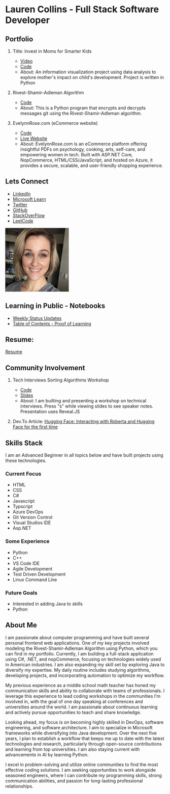 # Lauren Collins - Full Stack Software Developer 

## Portfolio 

1. Title: Invest in Moms for Smarter Kids

    - [Video](https://youtu.be/_CuoAfAozsQ?si=tFwzSCvvpoZATqCe)
    - [Code](https://github.com/LaurenC2022/-Invest-in-Moms-for-Smarter-Kids.git)
    - About: An information visualization project using data analysis to explore mother's impact on child's development. Project is written in Python 

2.  Rivest-Shamir-Adleman Algorithm

    - [Code](https://github.com/LaurenC2022/encryption_RSA)
    - About: This is a Python program that encrypts and decrypts messages git using the Rivest-Shamir-Adleman algorithm.

3. EvelynnRose.com (eCommerce website)

    - [Code](https://github.com/LaurenC2022/ForEvelynn)
    - [Live Website](https://evelynnrose-cyd8hcgydbcadebs.canadacentral-01.azurewebsites.net/)
    - About: EvelynnRose.com is an eCommerce platform offering insightful PDFs on psychology, cooking, arts, self-care, and empowering women in tech. Built with ASP.NET Core, NopCommerce, HTML/CSS/JavaScript, and hosted on Azure, it provides a secure, scalable, and user-friendly shopping experience.

## Lets Connect 

- [LinkedIn](https://www.linkedin.com/in/laurencollins1190/)
- [Microsoft Learn](https://learn.microsoft.com/en-us/users/laurencollins-7920/)
- [Twitter](https://twitter.com/Home_At_Heart_)
- [GitHub](https://github.com/LaurenC2022)
- [StackOverFlow](https://stackoverflow.com/users/17926621/lauren-collins)
- [LeetCode](https://leetcode.com/u/NWsbAqZV89/)

<img src="./images/lauren-collins-logo.png" alt="Profile Picture" width="200" height="200">


## Learning in Public - Notebooks 

- [Weekly Status Updates](./learnings/learning-in-public.md)
- [Table of Contents - Proof of Learning](./TOC.md)


## Resume: 

[Resume](./images/fullstack-ASP-dot-NET-developer-resume-lauren-collins-2.pdf)

## Community Involvement

1. Tech Interviews Sorting Algorithms Workshop 
    - [Code](https://github.com/codebar-shanghai/Tech_Interviews_Sorting_Algorithms.git)
    - [Slides](https://codebar-shanghai.github.io/Tech_Interviews_Sorting_Algorithms/)
    - About: I am builting and presenting a workshop on technical interviews. Press "s" while viewing slides to see speaker notes. Presentation uses Reveal.JS 

2. Dev.To Article: [Hugging Face: Interacting with Roberta and Hugging Face for the first time](https://dev.to/laurenc2022/hugging-face-interacting-with-roberta-and-hugging-face-for-the-first-time-3feb)

## Skills Stack

I am an Advanced Beginner in all topics below and have built projects using these technologies.

### Current Focus 

- HTML
- CSS
- C#
- Javascript 
- Typscript 
- Azure DevOps 
- Git Version Control
- Visual Studios IDE
- Asp.NET


### Some Experience 
- Python
- C++
- VS Code IDE
- Agile Development
- Test Driven Development
- Linux Command Line

### Future Goals 

- Interested in adding Java to skills 
- Python


## About Me 

I am passionate about computer programming and have built several personal frontend web applications. One of my key projects involved modeling the Rivest-Shamir-Adleman Algorithm using Python, which you can find in my portfolio. Currently, I am building a full-stack application using C#, .NET, and nopCommerce, focusing on technologies widely used in American industries. I am also expanding my skill set by exploring Java to diversify my expertise. My daily routine includes studying algorithms, developing projects, and incorporating automation to optimize my workflow.

My previous experience as a middle school math teacher has honed my communication skills and ability to collaborate with teams of professionals. I leverage this experience to lead coding workshops in the communities I’m involved in, with the goal of one day speaking at conferences and universities around the world. I am passionate about continuous learning and actively pursue opportunities to teach and share knowledge.

Looking ahead, my focus is on becoming highly skilled in DevOps, software engineering, and software architecture. I aim to specialize in Microsoft frameworks while diversifying into Java development. Over the next five years, I plan to establish a workflow that keeps me up to date with the latest technologies and research, particularly through open-source contributions and learning from top universities. I am also staying current with advancements in AI by learning Python.

I excel in problem-solving and utilize online communities to find the most effective coding solutions. I am seeking opportunities to work alongside seasoned engineers, where I can contribute my programming skills, strong communication abilities, and passion for long-lasting professional relationships.
